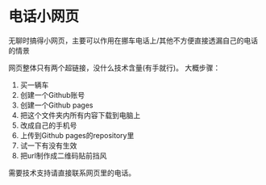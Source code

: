 # 电话小网页  
无聊时搞得小网页，主要可以作用在挪车电话上/其他不方便直接透漏自己的电话的情景

网页整体只有两个超链接，没什么技术含量(有手就行)。
大概步骤：
<ol>
<li>买一辆车</li>
<li>创建一个Github账号</li>
<li>创建一个Github pages</li>
<li>把这个文件夹内所有内容下载到电脑上</li>
<li>改成自己的手机号</li>
<li>上传到Github pages的repository里</li>
<li>试一下有没有生效</li>
<li>把url制作成二维码贴前挡风</li>
</ol>
  
需要技术支持请直接联系网页里的电话。
